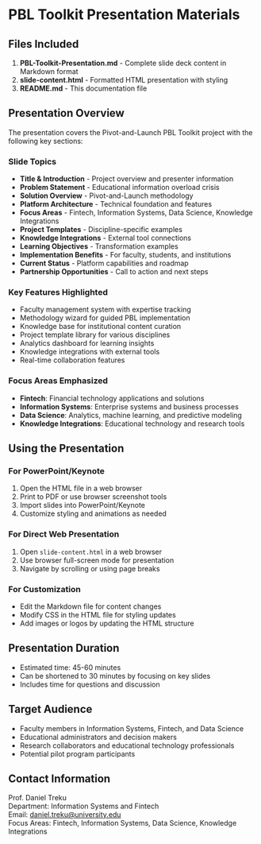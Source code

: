# PBL Toolkit Presentation Materials

## Files Included

1. **PBL-Toolkit-Presentation.md** - Complete slide deck content in Markdown format
2. **slide-content.html** - Formatted HTML presentation with styling
3. **README.md** - This documentation file

## Presentation Overview

The presentation covers the Pivot-and-Launch PBL Toolkit project with the following key sections:

### Slide Topics
- **Title & Introduction** - Project overview and presenter information
- **Problem Statement** - Educational information overload crisis
- **Solution Overview** - Pivot-and-Launch methodology
- **Platform Architecture** - Technical foundation and features
- **Focus Areas** - Fintech, Information Systems, Data Science, Knowledge Integrations
- **Project Templates** - Discipline-specific examples
- **Knowledge Integrations** - External tool connections
- **Learning Objectives** - Transformation examples
- **Implementation Benefits** - For faculty, students, and institutions
- **Current Status** - Platform capabilities and roadmap
- **Partnership Opportunities** - Call to action and next steps

### Key Features Highlighted
- Faculty management system with expertise tracking
- Methodology wizard for guided PBL implementation
- Knowledge base for institutional content curation
- Project template library for various disciplines
- Analytics dashboard for learning insights
- Knowledge integrations with external tools
- Real-time collaboration features

### Focus Areas Emphasized
- **Fintech**: Financial technology applications and solutions
- **Information Systems**: Enterprise systems and business processes
- **Data Science**: Analytics, machine learning, and predictive modeling
- **Knowledge Integrations**: Educational technology and research tools

## Using the Presentation

### For PowerPoint/Keynote
1. Open the HTML file in a web browser
2. Print to PDF or use browser screenshot tools
3. Import slides into PowerPoint/Keynote
4. Customize styling and animations as needed

### For Direct Web Presentation
1. Open `slide-content.html` in a web browser
2. Use browser full-screen mode for presentation
3. Navigate by scrolling or using page breaks

### For Customization
- Edit the Markdown file for content changes
- Modify CSS in the HTML file for styling updates
- Add images or logos by updating the HTML structure

## Presentation Duration
- Estimated time: 45-60 minutes
- Can be shortened to 30 minutes by focusing on key slides
- Includes time for questions and discussion

## Target Audience
- Faculty members in Information Systems, Fintech, and Data Science
- Educational administrators and decision makers
- Research collaborators and educational technology professionals
- Potential pilot program participants

## Contact Information
Prof. Daniel Treku  
Department: Information Systems and Fintech  
Email: daniel.treku@university.edu  
Focus Areas: Fintech, Information Systems, Data Science, Knowledge Integrations